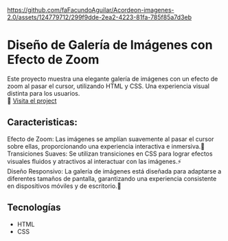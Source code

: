 https://github.com/faFacundoAguilar/Acordeon-imagenes-2.0/assets/124779712/299f9dde-2ea2-4223-81fa-785f85a7d3eb
# Diseño de Galería de Imágenes con Efecto de Zoom
Este proyecto muestra una elegante galería de imágenes con un efecto de zoom al pasar el cursor, utilizando HTML y CSS. Una experiencia visual distinta para los usuarios. <br>
🔗 [Visita el project](https://darkslategrey-quetzal-221342.hostingersite.com/)

## Caracteristicas:
Efecto de Zoom: Las imágenes se amplían suavemente al pasar el cursor sobre ellas, proporcionando una experiencia interactiva e inmersiva.🔎 <br>
Transiciones Suaves: Se utilizan transiciones en CSS para lograr efectos visuales fluidos y atractivos al interactuar con las imágenes.⚡<br>
Diseño Responsivo: La galería de imágenes está diseñada para adaptarse a diferentes tamaños de pantalla, garantizando una experiencia consistente en dispositivos móviles y de escritorio.📲

## Tecnologías 
- HTML
- CSS
